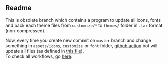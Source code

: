 ## Readme
This is obsolete branch which contains a program to update all icons, fonts and pack each theme files from ``customize/*`` to ``themes/`` folder in ``.tar`` format (non-compressed).

Now, every time you create new commit on ``master`` branch and change something in ``assets/icons``, ``customize`` or ``font`` folder, [github action](https://github.com/features/actions) bot will update all files (as defined in [this file](https://github.com/AdisonCavani/distro-grub-themes/blob/master/.github/workflows/update-content.yml)).
<br>To check all workflows, go [here](https://github.com/AdisonCavani/distro-grub-themes/actions).
